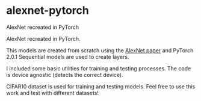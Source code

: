 # alexnet-pytorch
AlexNet recreated in PyTorch

AlexNet recreated in PyTorch.

This models are created from scratch using the [AlexNet paper](https://proceedings.neurips.cc/paper_files/paper/2012/hash/c399862d3b9d6b76c8436e924a68c45b-Abstract.html) and PyTorch 2.0.1
Sequential models are used to create layers.

I included some basic utilities for training and testing processes.
The code is device agnostic (detects the correct device).

CIFAR10 dataset is used for training and testing models.
Feel free to use this work and test with different datasets!